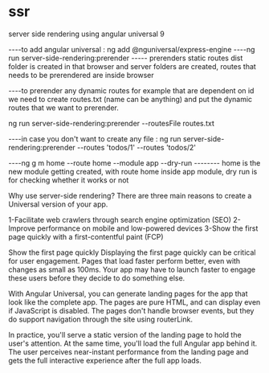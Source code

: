 # ssr
server side rendering using angular universal 9

----to add angular universal : ng add @nguniversal/express-engine
----ng run server-side-rendering:prerender  ----- prerenders static routes
dist folder is created in that browser and server folders are created, routes that needs to be prerendered are inside browser

----to prerender any dynamic routes for example that are dependent on id
we need to create routes.txt (name can be anything) and put the dynamic routes that we want to prerender.

ng run server-side-rendering:prerender --routesFile routes.txt

----in case you don't want to create any file :
ng run server-side-rendering:prerender --routes 'todos/1' --routes 'todos/2'

----ng g m home --route home --module app --dry-run  -------- home is the new module getting created, with route home inside app module, 
															dry run is for checking whether it works or not
                              
Why use server-side rendering?
There are three main reasons to create a Universal version of your app.

1-Facilitate web crawlers through search engine optimization (SEO)
2-Improve performance on mobile and low-powered devices
3-Show the first page quickly with a first-contentful paint (FCP)    

Show the first page quickly
Displaying the first page quickly can be critical for user engagement. Pages that load faster perform better, even with changes as small as 100ms. Your app may have to launch faster to engage these users before they decide to do something else.

With Angular Universal, you can generate landing pages for the app that look like the complete app. The pages are pure HTML, and can display even if JavaScript is disabled. The pages don't handle browser events, but they do support navigation through the site using routerLink.

In practice, you'll serve a static version of the landing page to hold the user's attention. At the same time, you'll load the full Angular app behind it. The user perceives near-instant performance from the landing page and gets the full interactive experience after the full app loads.
